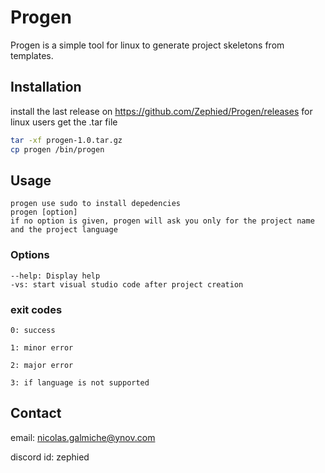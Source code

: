 # Progen

Progen is a simple tool for linux to generate project skeletons from templates.

## Installation

install the last release on https://github.com/Zephied/Progen/releases
for linux users get the .tar file
```bash
tar -xf progen-1.0.tar.gz
cp progen /bin/progen
```

## Usage

```
progen use sudo to install depedencies
progen [option]
if no option is given, progen will ask you only for the project name and the project language
```

### Options

```
--help: Display help
-vs: start visual studio code after project creation
```

### exit codes

```
0: success

1: minor error

2: major error

3: if language is not supported
```

## Contact

email: nicolas.galmiche@ynov.com

discord id: zephied
